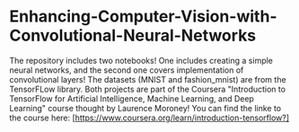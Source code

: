 # Enhancing-Computer-Vision-with-Convolutional-Neural-Networks
The repository includes two notebooks! One includes creating a simple neural networks, and the second one covers implementation of convolutional layers!
The datasets (MNIST and fashion_mnist) are from the TensorFLow library.
Both projects are part of the Coursera "Introduction to TensorFlow for Artificial Intelligence, Machine Learning, and Deep Learning" course thought by Laurence Moroney! 
You can find the linke to the course here: [https://www.coursera.org/learn/introduction-tensorflow?]

